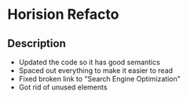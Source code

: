 # Horision Refacto

## Description


* Updated the code so it has good semantics
* Spaced out everything to make it easier to read
* Fixed broken link to "Search Engine Optimization"
* Got rid of unused elements